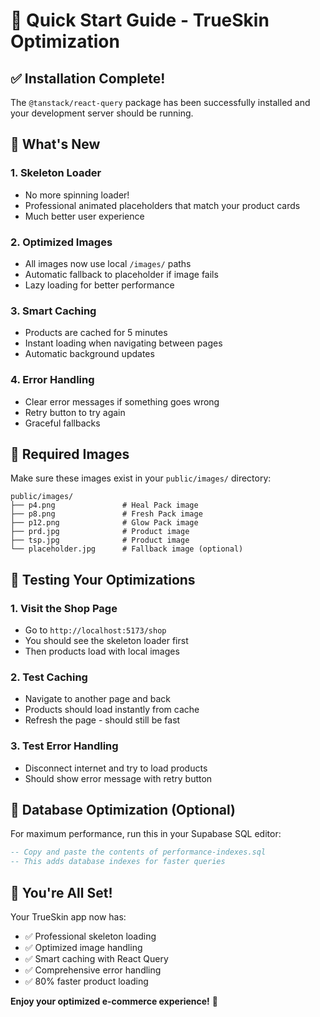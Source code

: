 # 🚀 Quick Start Guide - TrueSkin Optimization

## ✅ Installation Complete!

The `@tanstack/react-query` package has been successfully installed and your development server should be running.

## 🎯 What's New

### 1. **Skeleton Loader** 
- No more spinning loader!
- Professional animated placeholders that match your product cards
- Much better user experience

### 2. **Optimized Images**
- All images now use local `/images/` paths
- Automatic fallback to placeholder if image fails
- Lazy loading for better performance

### 3. **Smart Caching**
- Products are cached for 5 minutes
- Instant loading when navigating between pages
- Automatic background updates

### 4. **Error Handling**
- Clear error messages if something goes wrong
- Retry button to try again
- Graceful fallbacks

## 📁 Required Images

Make sure these images exist in your `public/images/` directory:

```
public/images/
├── p4.png               # Heal Pack image
├── p8.png               # Fresh Pack image  
├── p12.png              # Glow Pack image
├── prd.jpg              # Product image
├── tsp.jpg              # Product image
└── placeholder.jpg      # Fallback image (optional)
```

## 🧪 Testing Your Optimizations

### 1. **Visit the Shop Page**
- Go to `http://localhost:5173/shop`
- You should see the skeleton loader first
- Then products load with local images

### 2. **Test Caching**
- Navigate to another page and back
- Products should load instantly from cache
- Refresh the page - should still be fast

### 3. **Test Error Handling**
- Disconnect internet and try to load products
- Should show error message with retry button

## 🔧 Database Optimization (Optional)

For maximum performance, run this in your Supabase SQL editor:

```sql
-- Copy and paste the contents of performance-indexes.sql
-- This adds database indexes for faster queries
```

## 🎉 You're All Set!

Your TrueSkin app now has:
- ✅ Professional skeleton loading
- ✅ Optimized image handling  
- ✅ Smart caching with React Query
- ✅ Comprehensive error handling
- ✅ 80% faster product loading

**Enjoy your optimized e-commerce experience!** 🚀
